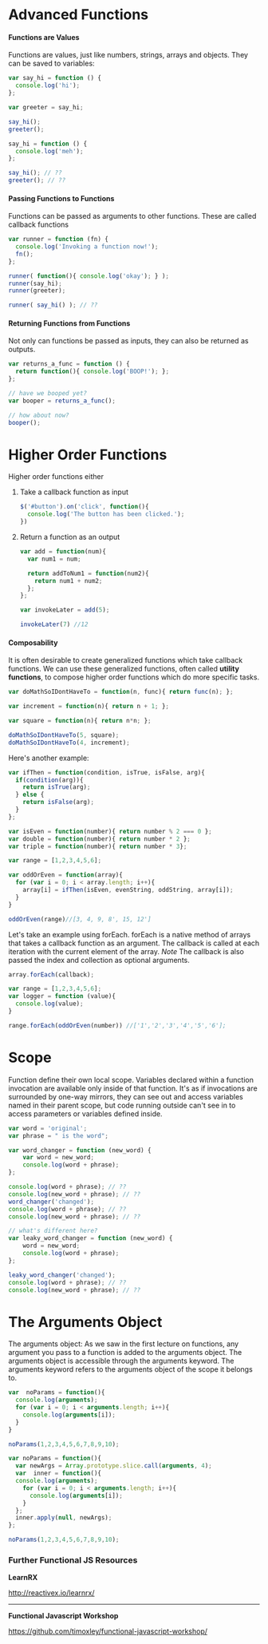 # Advanced Functions

#### Functions are Values

Functions are values, just like numbers, strings, arrays and objects.
They can be saved to variables:

```javascript
var say_hi = function () {
  console.log('hi');
};

var greeter = say_hi;

say_hi();
greeter();

say_hi = function () {
  console.log('meh');
};

say_hi(); // ??
greeter(); // ??
```



#### Passing Functions to Functions

Functions can be passed as arguments to other functions. These are called callback functions

```javascript
var runner = function (fn) {
  console.log('Invoking a function now!');
  fn();
};

runner( function(){ console.log('okay'); } );
runner(say_hi);
runner(greeter);

runner( say_hi() ); // ??
```



#### Returning Functions from Functions

Not only can functions be passed as inputs, they can also be returned as outputs.

```javascript
var returns_a_func = function () {
  return function(){ console.log('BOOP!'); };
};

// have we booped yet?
var booper = returns_a_func();

// how about now?
booper();
```



# Higher Order Functions

Higher order functions either

1. Take a callback function as input

   ```javascript
   $('#button').on('click', function(){
     console.log('The button has been clicked.');
   })
   ```

2. Return a function as an output

   ```javascript
   var add = function(num){
     var num1 = num;

     return addToNum1 = function(num2){
       return num1 + num2;
     };
   };

   var invokeLater = add(5);

   invokeLater(7) //12
   ```



#### Composability

It is often desirable to create generalized functions which take callback functions. We can use these generalized functions, often called **utility functions**, to compose higher order functions which do more specific tasks.

```javascript
var doMathSoIDontHaveTo = function(n, func){ return func(n); };

var increment = function(n){ return n + 1; };

var square = function(n){ return n*n; };

doMathSoIDontHaveTo(5, square);
doMathSoIDontHaveTo(4, increment);
```



Here's another example:

```javascript
var ifThen = function(condition, isTrue, isFalse, arg){
  if(condition(arg)){
    return isTrue(arg);
  } else {
    return isFalse(arg);
  }
};

var isEven = function(number){ return number % 2 === 0 };
var double = function(number){ return number * 2 };
var triple = function(number){ return number * 3};

var range = [1,2,3,4,5,6]; 

var oddOrEven = function(array){
  for (var i = 0; i < array.length; i++){
    array[i] = ifThen(isEven, evenString, oddString, array[i]); 
  }
}

oddOrEven(range)//[3, 4, 9, 8', 15, 12']
```



Let's take an example using forEach.  forEach is a native method of arrays that takes a callback function as an argument. The callback is called at each iteration with the current element of the array.  *Note* The callback is also passed the index and collection as optional arguments. 

```javascript
array.forEach(callback); 

var range = [1,2,3,4,5,6];
var logger = function (value){
  console.log(value);
}

range.forEach(oddOrEven(number)) //['1','2','3','4','5','6'];
```





# Scope

Function define their own local scope. Variables declared within a function invocation are available only inside of that function.  It's as if invocations are surrounded by one-way mirrors, they can see out and access variables named in their parent scope, but code running outside can't see in to access parameters or  variables defined inside.



```javascript
var word = 'original';
var phrase = " is the word";

var word_changer = function (new_word) {
    var word = new_word;
    console.log(word + phrase);
};

console.log(word + phrase); // ??
console.log(new_word + phrase); // ??
word_changer('changed');
console.log(word + phrase); // ??
console.log(new_word + phrase); // ??

// what's different here?
var leaky_word_changer = function (new_word) {
    word = new_word;
    console.log(word + phrase);
};

leaky_word_changer('changed');
console.log(word + phrase); // ??
console.log(new_word + phrase); // ??
```



# The Arguments Object

The arguments object: As we saw in the first lecture on functions, any argument you pass to a function is added to the arguments object. The arguments object is accessible through the arguments keyword.
The arguments keyword refers to the arguments object of the scope it belongs to. 

```javascript
var  noParams = function(){
  console.log(arguments);
  for (var i = 0; i < arguments.length; i++){
    console.log(arguments[i]);
  }
}

noParams(1,2,3,4,5,6,7,8,9,10);

var noParams = function(){
  var newArgs = Array.prototype.slice.call(arguments, 4);
  var  inner = function(){
  console.log(arguments);
    for (var i = 0; i < arguments.length; i++){
      console.log(arguments[i]);
    }
  };
  inner.apply(null, newArgs);
};

noParams(1,2,3,4,5,6,7,8,9,10);
```



### Further Functional JS Resources

**LearnRX**

http://reactivex.io/learnrx/

****

**Functional Javascript Workshop**

https://github.com/timoxley/functional-javascript-workshop/



